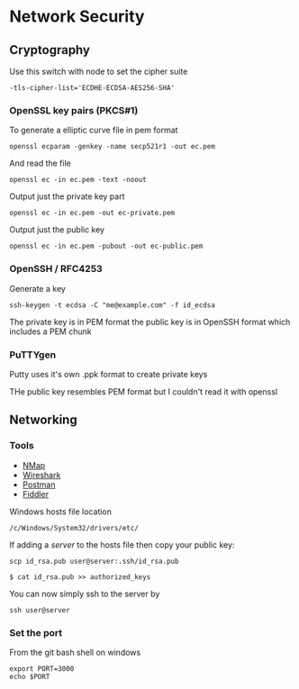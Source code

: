 # Network Security

## Cryptography

Use this switch with node to set the cipher suite

    -tls-cipher-list='ECDHE-ECDSA-AES256-SHA'

### OpenSSL key pairs (PKCS#1)

To generate a elliptic curve file in pem format

    openssl ecparam -genkey -name secp521r1 -out ec.pem

And read the file

    openssl ec -in ec.pem -text -noout

Output just the private key part

    openssl ec -in ec.pem -out ec-private.pem

Output just the public key

    openssl ec -in ec.pem -pubout -out ec-public.pem

### OpenSSH / RFC4253

Generate a key

    ssh-keygen -t ecdsa -C "me@example.com" -f id_ecdsa

The private key is in PEM format the public key is in OpenSSH format which includes a PEM chunk

### PuTTYgen

Putty uses it's own .ppk format to create private keys

THe public key resembles PEM format but I couldn't read it with openssl

## Networking

### Tools

* [NMap](https://nmap.org/)
* [Wireshark](https://www.wireshark.org/)
* [Postman](https://www.getpostman.com/)
* [Fiddler](https://www.telerik.com/fiddler)

Windows hosts file location

    /c/Windows/System32/drivers/etc/

If adding a *server* to the hosts file then copy your public key:

    scp id_rsa.pub user@server:.ssh/id_rsa.pub

    $ cat id_rsa.pub >> authorized_keys

You can now simply ssh to the server by

    ssh user@server

### Set the port

From the git bash shell on windows

    export PORT=3000
    echo $PORT
